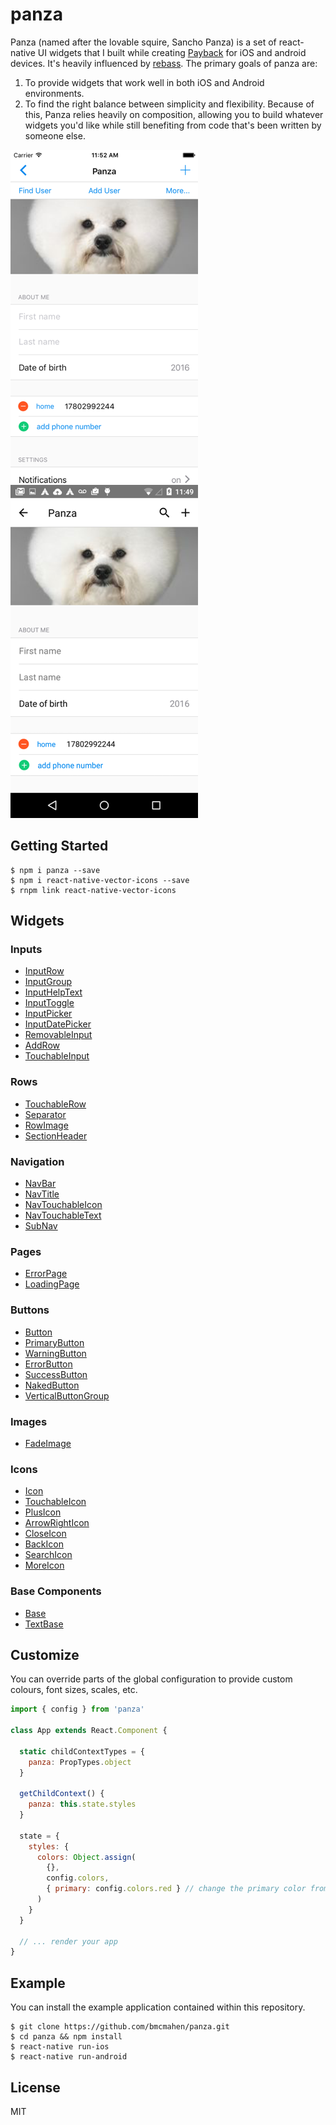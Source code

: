 # panza
Panza (named after the lovable squire, Sancho Panza) is a set of react-native UI widgets that I built while creating [Payback](http://payback.panzeo.com) for iOS and android devices. It's heavily influenced by [rebass](https://github.com/jxnblk/rebass). The primary goals of panza are:

1. To provide widgets that work well in both iOS and Android environments.
2. To find the right balance between simplicity and flexibility. Because of this, Panza relies heavily on composition, allowing you to build whatever widgets you'd like while still benefiting from code that's been written by someone else.

<img src='images/panza-ios.png' width='300' />

<img src='images/panza-android.png' width='300' />

## Getting Started
```
$ npm i panza --save
$ npm i react-native-vector-icons --save
$ rnpm link react-native-vector-icons
```

## Widgets

### Inputs
* [InputRow](documentation/InputRow.md)
* [InputGroup](documentation/InputGroup.md)
* [InputHelpText](documentation/InputHelpText.md)
* [InputToggle](documentation/InputToggle.md)
* [InputPicker](documentation/InputPicker.md)
* [InputDatePicker](documentation/InputDatePicker.md)
* [RemovableInput](documentation/RemovableInput.md)
* [AddRow](documentation/AddRow.md)
* [TouchableInput](documentation/TouchableInput.md)

### Rows
* [TouchableRow](documentation/TouchableRow.md)
* [Separator](documentation/Separator.md)
* [RowImage](documentation/RowImage.md)
* [SectionHeader](documentation/SectionHeader.md)

### Navigation
* [NavBar](document/NavBar.md)
* [NavTitle](documentation/NavTitle.md)
* [NavTouchableIcon](documentation/NavTouchableIcon.md)
* [NavTouchableText](documentation/NavTouchableText.md)
* [SubNav](documentation/SubNav.md)

### Pages
* [ErrorPage](documentation/ErrorPage.md)
* [LoadingPage](documentation/LoadingPage.md)

### Buttons
* [Button](documentation/Button.md)
* [PrimaryButton](documentation/PrimaryButton.md)
* [WarningButton](documentation/WarningButton.md)
* [ErrorButton](documentation/ErrorButton.md)
* [SuccessButton](documentation/SuccessButton.md)
* [NakedButton](documentation/NakedButton.md)
* [VerticalButtonGroup](documentation/VerticalButtonGroup.md)

### Images
* [FadeImage](documentation/FadeImage.md)

### Icons
* [Icon](documentation/Button.md)
* [TouchableIcon](documentation/TouchableIcon.md)
* [PlusIcon](documentation/PlusIcon.md)
* [ArrowRightIcon](documentation/ArrowRightIcon.md)
* [CloseIcon](documentation/CloseIcon.md)
* [BackIcon](documentation/BackIcon.md)
* [SearchIcon](documentation/SearchIcon.md)
* [MoreIcon](documentation/MoreIcon.md)

### Base Components
* [Base](documentation/Base.md)
* [TextBase](documentation/TextBase.md)

## Customize

You can override parts of the global configuration to provide custom colours, font sizes, scales, etc.

```javascript
import { config } from 'panza'

class App extends React.Component {

  static childContextTypes = {
    panza: PropTypes.object
  }

  getChildContext() {
    panza: this.state.styles
  }

  state = {
    styles: {
      colors: Object.assign(
        {},
        config.colors,
        { primary: config.colors.red } // change the primary color from blue to red
      )
    }
  }

  // ... render your app
}
```

## Example

You can install the example application contained within this repository.

```
$ git clone https://github.com/bmcmahen/panza.git
$ cd panza && npm install
$ react-native run-ios
$ react-native run-android
```

## License
MIT
